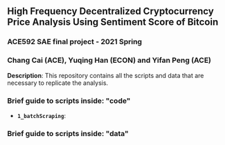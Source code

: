 ## High Frequency Decentralized Cryptocurrency Price Analysis Using Sentiment Score of Bitcoin
### ACE592 SAE final project - 2021 Spring
### Chang Cai (ACE), Yuqing Han (ECON) and Yifan Peng (ACE)

**Description**: This repository contains all the scripts and data that are necessary to replicate the analysis. 

### Brief guide to scripts inside: "code"
- **`1_batchScraping`**:


### Brief guide to scripts inside: "data"